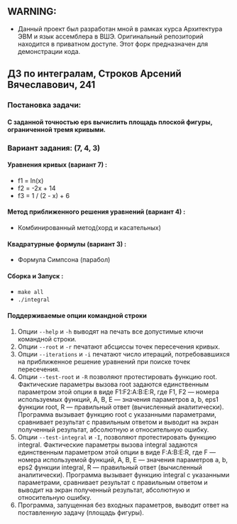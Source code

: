 ## WARNING:
  - Данный проект был разработан мной в рамках курса Архитектура ЭВМ и язык ассемблера в ВШЭ. Оригинальный репозиторий находится в приватном доступе. Этот форк предназначен для демонстрации кода.

## ДЗ по интегралам, Строков Арсений Вячеславович, 241
### Постановка задачи:
#### С заданной точностью eps вычислить площадь плоской фигуры, ограниченной тремя кривыми.

### Вариант задания: (7, 4, 3)
#### Уравнения кривых (вариант 7) :
  - f1 = ln(x)
  - f2 = -2x + 14
  - f3 = 1 / (2 - x) + 6
#### Метод приближенного решения уравнений (вариант 4) :
  - Комбинированный метод(хорд и касательных)
#### Квадратурные формулы (вариант 3) :
  - Формула Симпсона (парабол)

#### Сборка и Запуск :
  - ```make all```
  - ```./integral```

#### Поддерживаемые опции командной строки 
  1. Опции ```--help``` и ```-h``` выводят на печать все допустимые ключи командной строки.
  2. Опции ```--root``` и ```-r``` печатают абсциссы точек пересечения кривых.
  3. Опции ```--iterations``` и ```-i``` печатают число итераций, потребовавшихся на приближенное решение уравнений при поиске точек пересечения.
  4. Опции ```--test-root``` и ```-R``` позволяют протестировать функцию root. Фактические параметры вызова root задаются единственным параметром этой опции в виде F1:F2:A:B:E:R,
     где F1, F2 — номера используемых функций, A, B, E — значения параметров a, b, eps1 функции root, R — правильный ответ (вычисленный аналитически).
     Программа вызывает функцию root с указанными параметрами, сравнивает результат с правильным ответом и выводит на экран полученный результат, абсолютную и относительную ошибку.
  5. Опции ```--test-integral``` и ```-I```, позволяют протестировать функцию integral. Фактические параметры вызова integral задаются единственным параметром этой опции в виде F:A:B:E:R,
     где F — номера используемой функций, A, B, E — значения параметров a, b, eps2 функции integral, R — правильный ответ (вычисленный аналитически).
     Программа вызывает функцию integral с указанными параметрами, сравнивает результат с правильным ответом и выводит на экран полученный результат, абсолютную и относительную ошибку.
  6. Программа, запущенная без входных параметров, выводит ответ на поставленную задачу (площадь фигуры).
